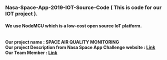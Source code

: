 ### Nasa-Space-App-2019-IOT-Source-Code ( This is code for our IOT project ).
#### We use NodeMCU which is a low-cost open source IoT platform.
<br><b> Our project name <b> : <b> SPACE AIR QUALITY MONITORING <b> 
<br><b> Our project Description from  Nasa Space App Challenge website <b> : [Link](https://2019.spaceappschallenge.org/challenges/living-our-world/surface-air-quality-mission/teams/decoders-squad/project)
<br> <b>Our Team Member :<b> [Link](https://2019.spaceappschallenge.org/challenges/living-our-world/surface-air-quality-mission/teams/decoders-squad/members)
